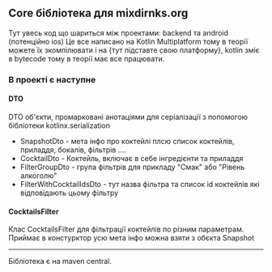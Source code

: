 ## Core бібліотека для mixdirnks.org

Тут увесь код що шариться між проектами: backend та android (потенційно ios)
Це все написано на Kotlin Multiplatform тому в теорії можете їх зкомпілювати і на {тут підставте свою платформу},
kotlin зміє в bytecode тому в теорії має все працювати.

### В проекті є наступне

#### DTO

DTO об'єкти, промарковані анотаціями для серіалізації з попомогою бібліотеки kotlinx.serialization

- SnapshotDto - мета інфо про коктейлі плсю список коктейлів, приладдя, бокалів, фільтрів ....
- CocktailDto - Коктейль, включає в себе інгредієнти та приладдя
- FilterGroupDto - група фільтрів для прикладу "Смак" або "Рівень алкоголю"
- FilterWithCocktailIdsDto - тут назва фільтра та список id коктейлів які відповідають цьому фільтру

#### CocktailsFilter

Клас CocktailsFilter для фільтрації коктейлів по різним параметрам.
Приймає в констурктор усю мета інфо можна взяти з обєкта Snapshot

---

Бібліотека є на maven central.
